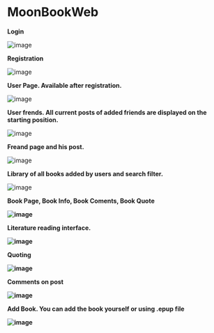 # MoonBookWeb
<b>Login</b>

![image](https://user-images.githubusercontent.com/99391531/201481243-30fd9727-0eb4-4786-8cfc-6b89ab797ba5.png)

<b>Registration</b>

![image](https://user-images.githubusercontent.com/99391531/201481265-b61df8cb-6a31-427f-b6ad-e7c403848af5.png)

<b>User Page. Available after registration.</b>

![image](https://user-images.githubusercontent.com/99391531/201481328-05fd5f90-83b3-4d68-af5e-429092af136d.png)

<b>User frends. All current posts of added friends are displayed on the starting position.</b>

![image](https://user-images.githubusercontent.com/99391531/201481346-062073d5-7293-4e1c-b2df-9760167c80c1.png)

<b>Freand page and his post.</b>

![image](https://user-images.githubusercontent.com/99391531/201481425-90039208-8a5f-4b42-994b-9fcacb561766.png)

<b>Library of all books added by users and search filter.</b>

![image](https://user-images.githubusercontent.com/99391531/201481453-2390dd8e-3287-4443-ae5d-beaa447aa68d.png)

<b>Book Page, Book Info, Book Coments, Book Quote<p>

![image](https://user-images.githubusercontent.com/99391531/201481646-053d1d9a-d646-4216-aa1b-ef022bc48d04.png)

<b>Literature reading interface.</b>

![image](https://user-images.githubusercontent.com/99391531/201481684-8bf5d9cf-6dec-4136-9eb0-c858bf17bd5c.png)

<b>Quoting</b>

![image](https://user-images.githubusercontent.com/99391531/201481713-5d9ca038-8cc2-4437-ad64-41c4b0e070e6.png)  
  
<b>Comments on post</b>

![image](https://user-images.githubusercontent.com/99391531/201481838-25d6a8f4-44bf-4384-9966-59efec9221b2.png)

<b>Add Book. You can add the book yourself or using .epup file</b>

![image](https://user-images.githubusercontent.com/99391531/201481930-bbd872d3-709f-498a-888b-136119f8195d.png)

